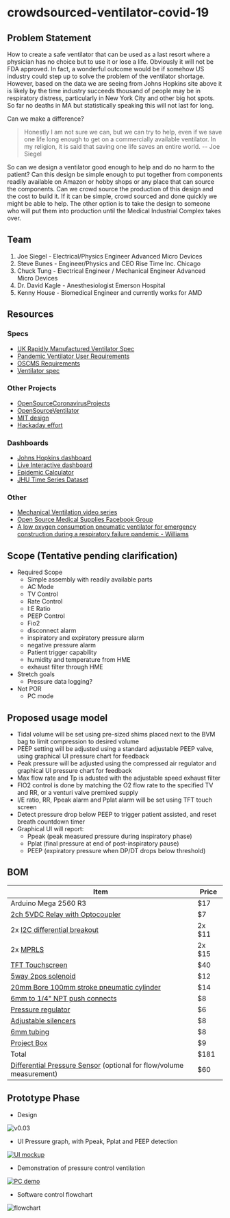 # crowdsourced-ventilator-covid-19
## Problem Statement
How to create a safe ventilator that can be used as a last resort where a physician has no choice but to use it or lose a life.  Obviously it will not be FDA approved.  In fact, a wonderful outcome would be if somehow US industry could step up to solve the problem of the ventilator shortage.  However, based on the data we are seeing from Johns Hopkins site above it is likely by the time industry succeeds thousand of people may be in respiratory distress,  particularly in New York City and other big hot spots.  So far no deaths in MA but statistically speaking this will not last for long.

Can we make a difference?
> Honestly I am not sure we can,  but we can try to help, even if we save one life long enough to get on a commercially available ventilator.  In my religion, it is said that saving one life saves an entire world.
-- Joe Siegel

So can we design a ventilator good enough to help and do no harm to the patient?   Can this design be simple enough to put together from components readily available on Amazon or hobby shops or any place that can source the components.  Can we crowd source the production of this design and the cost to build it.  If it can be simple, crowd sourced and done quickly we might be able to help.  The other option is to take the design to someone who will put them into production until the Medical Industrial Complex takes over.

## Team
1. Joe Siegel - Electrical/Physics Engineer  Advanced Micro Devices
1. Steve Bunes - Engineer/Physics and CEO Rise Time Inc. Chicago
1. Chuck Tung - Electrical Engineer / Mechanical Engineer Advanced Micro Devices
1. Dr. David Kagle - Anesthesiologist Emerson Hospital
1. Kenny House - Biomedical Engineer and currently works for AMD 


## Resources
### Specs
- [UK Rapidly Manufactured Ventilator Spec](https://www.gov.uk/government/publications/coronavirus-covid-19-ventilator-supply-specification/rapidly-manufactured-ventilator-system-specification)
- [Pandemic Ventilator User Requirements](https://docs.google.com/spreadsheets/u/2/d/1XAo2LKQBSAnemD73kKWN7G7QsSLVRSNY9SQNuliBCzY/edit#gid=0)
- [OSCMS Requirements](https://docs.google.com/document/d/15kqUPPI7bYL6dnCetOeDSyE8IG5pHVmtg8Ju4yzGlF8/edit?fbclid=IwAR31p6i7iZhFuL7ejLUs5mz9gmRXWi1kWoOG2wR_Lyqr3UgzaOcz6t2VNlk#heading=h.1pr0nkc86xgg)
- [Ventilator spec](https://drive.google.com/open?id=1mXAS4-lcwsU2nRVF3crRuBIVWJfbnB5P)
### Other Projects
- [OpenSourceCoronavirusProjects](https://github.com/cyborg527/OpenSourceCoronavirusProjects)
- [OpenSourceVentilator](https://opensourceventilator.ie/)
- [MIT design](https://www.fastcompany.com/1661942/mit-students-invent-100-ventilator-for-disaster-zones)
- [Hackaday effort](https://hackaday.com/2020/03/12/ultimate-medical-hackathon-how-fast-can-we-design-and-deploy-an-open-source-ventilator/)
### Dashboards
- [Johns Hopkins dashboard](https://gisanddata.maps.arcgis.com/apps/opsdashboard/index.html#/bda7594740fd40299423467b48e9ecf6)
- [Live Interactive dashboard](https://datastudio.google.com/embed/reporting/f56febd8-5c42-4191-bcea-87a3396f4508/page/k1XIB)
- [Epidemic Calculator](http://gabgoh.github.io/COVID/index.html)
- [JHU Time Series Dataset](https://github.com/CSSEGISandData/COVID-19/tree/master/csse_covid_19_data)
### Other
- [Mechanical Ventilation video series](https://www.youtube.com/watch?v=i6hmGVBbIJk)
- [Open Source Medical Supplies Facebook Group](https://www.facebook.com/groups/670932227050506/post_tags/?post_tag_id=674736673336728)
- [A low oxygen consumption pneumatic ventilator for emergency construction during a respiratory failure pandemic - Williams](https://l.facebook.com/l.php?u=https%3A%2F%2Flookaside.fbsbx.com%2Ffile%2FWilliams_et_al-2010-Anaesthesia.pdf%3Ftoken%3DAWx69kPx0nI5HEpVeaNy24bn4q1GDzC0sXTHRSZhE5KIxPyQ67eEu4S7N0iHn_JngGeEK6sNljjXqsA0bA2tAop5FZhIAJotbVWZG8MHPUSA61l7TgDelxZyH2fv6vmKNmL1gULxPK_-b8P3h3ojDA-C_5E6aT0WHfSQDe-etnz0yQ&h=AT3qvgoCUalOjiZATD5rFSJ50BaXUBusOQzW24deVutMAoYmEEW2gb7SYGIeyHJHv5q-TYAeBxpWslhvpChvipB0kV3w04YnqNlw6mtW9Ulel8722b-9MIDKZM1h07lpOwy1N8V3uD4&__tn__=H-R&c[0]=AT2hPfdfSJtkRwnPiZanBKqyTAIH8YzXrv1SWUdh0CvUafrDPVMH3qYw4MAtS64r40eAcNFiGvjK22xvQ87VvWOnltyAbapza0FJKsrX69uNKpJWSq5YWYZUeS-ccZNzSWObEsIWBGhfaV-nHj7KMA)

## Scope (Tentative pending clarification)
- Required Scope
  - Simple assembly with readily available parts
  - AC Mode
  - TV Control
  - Rate Control
  - I:E Ratio
  - PEEP Control
  - Fio2
  - disconnect alarm
  - inspiratory and expiratory pressure alarm
  - negative pressure alarm
  - Patient trigger capability
  - humidity and temperature from HME
  - exhaust filter through HME
- Stretch goals
  - Pressure data logging?
- Not POR
  - PC mode

## Proposed usage model
- Tidal volume will be set using pre-sized shims placed next to the BVM bag to limit compression to desired volume
- PEEP setting will be adjusted using a standard adjustable PEEP valve, using graphical UI pressure chart for feedback
- Peak pressure will be adjusted using the compressed air regulator and graphical UI pressure chart for feedback
- Max flow rate and Tp is adusted with the adjustable speed exhaust filter
- FIO2 control is done by matching the O2 flow rate to the specified TV and RR, or a venturi valve premixed supply
- I/E ratio, RR, Ppeak alarm and Pplat alarm will be set using TFT touch screen
- Detect pressure drop below PEEP to trigger patient assisted, and reset breath countdown timer
- Graphical UI will report:
  - Ppeak (peak measured pressure during inspiratory phase)
  - Pplat (final pressure at end of post-inspiratory pause)
  - PEEP (expiratory pressure when DP/DT drops below threshold)

## BOM

| Item | Price |
| --- | --- |
| Arduino Mega 2560 R3 | $17 |
| [2ch 5VDC Relay with Optocoupler](https://www.amazon.com/SunFounder-Channel-Optocoupler-Expansion-Raspberry/dp/B00E0NTPP4/ref=sr_1_10?dchild=1&keywords=arduino+relay&qid=1586061663&sr=8-10) | $7 |
| 2x [I2C differential breakout](https://www.sparkfun.com/products/14589) | 2x $11 |
| 2x [MPRLS](https://www.adafruit.com/product/3965) | 2x $15 |
| [TFT Touchscreen](https://www.adafruit.com/product/2050) | $40 |
| [5way 2pos solenoid](https://www.amazon.com/Baomain-Pneumatic-Solenoid-Internally-Electrical/dp/B01J3CE3EE/ref=sr_1_4?crid=1K7DOXGGJAF8T&dchild=1&keywords=5+way+2+position+pneumatic+valve&qid=1586062215&sprefix=5-way+2+pos%2Caps%2C159&sr=8-4) | $12 |
| [20mm Bore 100mm stroke pneumatic cylinder](https://www.amazon.com/Sydien-Pneumatic-Cylinder-Connector-MAL20X100/dp/B07J9V84VH/ref=sr_1_2?dchild=1&keywords=pneumatic+cylinder+100mm&qid=1586062300&sr=8-2) | $14 |
| [6mm to 1/4" NPT push connects](https://www.amazon.com/TOUHIA-Pneumatic-Straight-Connect-Fittings/dp/B07RXVQPH6/ref=sr_1_4?crid=2NKU48K7C26S9&dchild=1&keywords=1%2F4+npt+push+to+connect+fittings&qid=1586062414&sprefix=1%2F4+npt+pu%2Caps%2C154&sr=8-4) | $8 |
| [Pressure regulator](https://www.amazon.com/Primefit-CR1401G-Replacement-Regulator-steel-Protected/dp/B00IDCYIJ6/ref=sr_1_2?dchild=1&keywords=pressure+regulator&qid=1586062545&sr=8-2) | $6 |
| [Adjustable silencers](https://www.amazon.com/uxcell-Adjustable-Pneumatic-Exhaust-Silencer/dp/B07K39R9Y3/ref=sr_1_2?dchild=1&keywords=pneumatic+adjustable+silencer+1%2F4+npt&qid=1586062735&sr=8-2) | $8 |
| [6mm tubing](https://www.amazon.com/Uxcell-a13080200ux0301-Blue-29-5Ft-Polyurethane/dp/B00G9JQ2JY/ref=sr_1_5?crid=366JZUYPHKWGG&dchild=1&keywords=6mm+pneumatic+tubing&qid=1586062852&sprefix=6mm+pnu%2Caps%2C154&sr=8-5)  | $8 |
| [Project Box](https://www.amazon.com/Hammond-1591USBK-Plastic-Project-Inches/dp/B007POB8PK/ref=sr_1_15?dchild=1&keywords=electronic+project+box&qid=1586062900&sr=8-15) | $9 |
| Total | $181 |
| [Differential Pressure Sensor](https://ncd.io/differential-pressure-sensor-arduino/) (optional for flow/volume measurement) | $60 |


## Prototype Phase
- Design

![v0.03](https://i.imgur.com/khjym6F.pngg)

- UI Pressure graph, with Ppeak, Pplat and PEEP detection

[![UI mockup](https://i.imgur.com/8U2wyyO.png)](https://youtu.be/rTBNxbjgaRo)

- Demonstration of pressure control ventilation

[![PC demo](https://i.imgur.com/05wxSNS.png)](https://www.youtube.com/watch?v=D5YNfeIVXSU)

- Software control flowchart

![flowchart](https://i.imgur.com/mgNiw1e.png)
